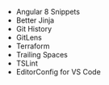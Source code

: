 - Angular 8 Snippets
- Better Jinja
- Git History
- GitLens
- Terraform
- Trailing Spaces
- TSLint
- EditorConfig for VS Code
